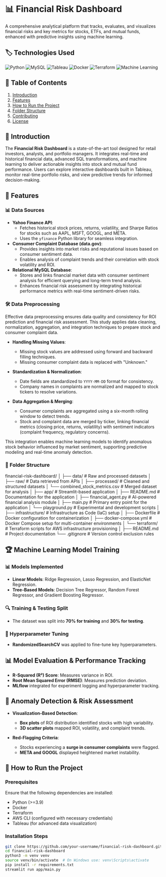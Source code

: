# 📊 Financial Risk Dashboard

A comprehensive analytical platform that tracks, evaluates, and visualizes financial risks and key metrics for stocks, ETFs, and mutual funds, enhanced with predictive insights using machine learning.

## 🏷️ Technologies Used

![Python](https://img.shields.io/badge/Python-3.9-blue) ![MySQL](https://img.shields.io/badge/MySQL-8.0-blue) ![Tableau](https://img.shields.io/badge/Tableau-✔️-orange) ![Docker](https://img.shields.io/badge/Docker-✔️-brightgreen) ![Terraform](https://img.shields.io/badge/Terraform-✔️-purple) ![Machine Learning](https://img.shields.io/badge/ML-✔️-yellow)

## 📖 Table of Contents

1. [Introduction](#introduction)
2. [Features](#features)
3. [How to Run the Project](#how-to-run-the-project)
4. [Folder Structure](#folder-structure)
5. [Contributing](#contributing)
6. [License](#license)

## 🔹 Introduction

The **Financial Risk Dashboard** is a state-of-the-art tool designed for retail investors, analysts, and portfolio managers. It integrates real-time and historical financial data, advanced SQL transformations, and machine learning to deliver actionable insights into stock and mutual fund performance. Users can explore interactive dashboards built in Tableau, monitor real-time portfolio risks, and view predictive trends for informed decision-making.

## 🚀 Features

### 📊 Data Sources

- **Yahoo Finance API**:
  - Fetches historical stock prices, returns, volatility, and Sharpe Ratios for stocks such as AAPL, MSFT, GOOGL, and META.
  - Uses the `yfinance` Python library for seamless integration.
- **Consumer Complaint Database (data.gov)**:
  - Provides insights into market risks and reputational issues based on consumer sentiment data.
  - Enables analysis of complaint trends and their correlation with stock volatility and ROI.
- **Relational MySQL Database**:
  - Stores and links financial market data with consumer sentiment analysis for efficient querying and long-term trend analysis.
  - Enhances financial risk assessment by integrating historical performance metrics with real-time sentiment-driven risks.

### 🛠️ Data Preprocessing

Effective data preprocessing ensures data quality and consistency for ROI prediction and financial risk assessment. This study applies data cleaning, normalization, aggregation, and integration techniques to prepare stock and consumer complaint data.

- **Handling Missing Values**:
  - Missing stock values are addressed using forward and backward filling techniques.
  - Missing consumer complaint data is replaced with "Unknown."

- **Standardization & Normalization**:
  - Date fields are standardized to `YYYY-MM-DD` format for consistency.
  - Company names in complaints are normalized and mapped to stock tickers to resolve variations.

- **Data Aggregation & Merging**:
  - Consumer complaints are aggregated using a six-month rolling window to detect trends.
  - Stock and complaint data are merged by ticker, linking financial metrics (closing price, returns, volatility) with sentiment indicators (complaint frequency, regulatory concerns).

This integration enables machine learning models to identify anomalous stock behavior influenced by market sentiment, supporting predictive modeling and real-time anomaly detection.

### 📂 Folder Structure
financial-risk-dashboard/
│
├── data/                        # Raw and processed datasets
│   ├── raw/                     # Data retrieved from APIs
│   ├── processed/               # Cleaned and structured datasets
│   └── combined_stock_metrics.csv # Merged dataset for analysis
│
├── app/                         # Streamlit-based application
│   ├── README.md                # Documentation for the application
│   ├── financial_agent.py        # AI-powered financial analysis module
│   ├── main.py                   # Primary entry point for the application
│   └── playground.py             # Experimental and development scripts
│
├── infrastructure/               # Infrastructure as Code (IaC) setup
│   ├── Dockerfile                # Docker configuration for containerization
│   ├── docker-compose.yml        # Docker Compose setup for multi-container environments
│   └── terraform/                # Terraform scripts for AWS infrastructure provisioning
│
├── README.md                     # Project documentation
└── .gitignore                    # Version control exclusion rules

## 🏆 Machine Learning Model Training

### 📊 Models Implemented

- **Linear Models**: Ridge Regression, Lasso Regression, and ElasticNet Regression.
- **Tree-Based Models**: Decision Tree Regressor, Random Forest Regressor, and Gradient Boosting Regressor.

### 🔍 Training & Testing Split

- The dataset was split into **70% for training** and **30% for testing**.

### 🎯 Hyperparameter Tuning

- **RandomizedSearchCV** was applied to fine-tune key hyperparameters.

## 📊 Model Evaluation & Performance Tracking

- **R-Squared (R²) Score**: Measures variance in ROI.
- **Root Mean Squared Error (RMSE)**: Measures prediction deviation.
- **MLflow** integrated for experiment logging and hyperparameter tracking.

## 🚨 Anomaly Detection & Risk Assessment

- **Visualization-Based Detection**:
  - **Box plots** of ROI distribution identified stocks with high variability.
  - **3D scatter plots** mapped ROI, volatility, and complaint trends.

- **Red-Flagging Criteria**:
  - Stocks experiencing a **surge in consumer complaints** were flagged.
  - **META and GOOGL** displayed heightened market instability.

## 📌 How to Run the Project

### Prerequisites

Ensure that the following dependencies are installed:

- Python (>=3.9)
- Docker
- Terraform
- AWS CLI (configured with necessary credentials)
- Tableau (for advanced data visualization)

### Installation Steps

```sh
git clone https://github.com/your-username/financial-risk-dashboard.git
cd financial-risk-dashboard
python3 -m venv venv
source venv/bin/activate  # On Windows use: venv\Scripts\activate
pip install -r requirements.txt
streamlit run app/main.py

